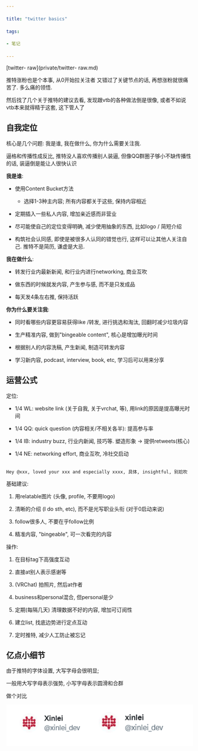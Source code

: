 ```yaml
---

title: "twitter basics"

tags:

- 笔记

---
```




[twitter- raw](private/twitter- raw.md)



推特涨粉也是个本事, 从0开始拉关注者 又错过了关键节点的话, 再想涨粉就很痛苦了. 多么痛的领悟.



然后找了几个关于推特的建议去看, 发现跟vtb的各种做法倒是很像, 或者不如说vtb本来就得精于这套, 这下管人了





## 自我定位



核心是几个问题: 我是谁, 我在做什么, 你为什么需要关注我.



逼格和传播性成反比, 推特没人喜欢传播别人装逼, 但像QQ群圈子够小不缺传播性的话, 装逼倒是能让人很快认识



**我是谁**:

- 使用Content Bucket方法

	- 选择1-3种主内容; 所有内容都关于这些, 保持内容相近

- 定期插入一些私人内容, 增加亲近感而非营业

- 尽可能使自己的定位变得明确, 减少使用抽象的东西, 比如logo / 简短介绍

- 构筑社会认同感, 即使是被很多人认同的错觉也行, 这样可以让其他人关注自己. 推特不是简历, 谦虚是大忌.



**我在做什么**:

- 转发行业内最新新闻, 和行业内进行networking, 商业互吹

- 做东西的时候就发内容, 产生参与感, 而不是只发成品

- 每天发4条左右推, 保持活跃



**你为什么要关注我**:

- 同时看哪些内容更容易获得like /转发, 进行挑选和淘汰, 回翻时减少垃圾内容

- 生产精准内容, 做到"bingeable content", 核心是增加曝光时间

- 根据别人的内容洗稿, 产生新闻, 制造可转发内容

- 学习新内容, podcast, interview, book, etc, 学习后可以用来分享







## 运营公式





定位:

- 1/4 WL: website link (关于自我, 关于vrchat, 等), 用link的原因是提高曝光时间

- 1/4 QQ: quick question (内容相关/不相关各半): 提高参与率

- 1/4 IB: industry buzz, 行业内新闻, 技巧等. 塑造形象 -> 提供retweets(核心)

- 1/4 NE: networking effort, 商业互吹, 冷社交启动

```

Hey @xxx, loved your xxx and especially xxxx, 具体, insightful, 别尬吹

```



基础建议:

1. 用relatable图片 (头像, profile, 不要用logo)

2. 清晰的介绍 (I do sth, etc), 而不是光写职业头衔 (对于0启动来说)

3. follow很多人, 不要在乎follow比例

4. 精准内容, "bingeable", 可一次看完的内容





操作:

1. 在目标tag下高强度互动

2. 直接at别人表示感谢等

3. (VRChat) 拍照片, 然后at作者

4. business和personal混合, 但personal是少

5. 定期(每隔几天) 清理数据不好的内容, 增加可订阅性

6. 建立list, 找底边势进行定点互动

7. 定时推特, 减少人工防止被忘记





## 亿点小细节



由于推特的字体设置, 大写字母会很明显;

一般用大写字母表示强势, 小写字母表示圆滑和合群

做个对比

![image20220312164735.png](assets/image20220312164735.png)



